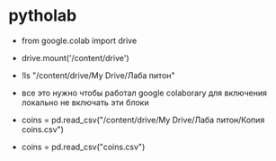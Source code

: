 # pytholab


- from google.colab import drive

- drive.mount('/content/drive')

- !ls "/content/drive/My Drive/Лаба питон"

- все это нужно чтобы работал google colaborary 
для включения локально не включать эти блоки
- coins = pd.read_csv("/content/drive/My Drive/Лаба питон/Копия coins.csv")

+ coins = pd.read_csv("coins.csv")